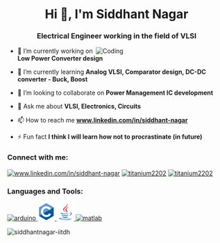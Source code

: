 <h1 align="center">Hi 👋, I'm Siddhant Nagar</h1>
<h3 align="center">Electrical Engineer working in the field of VLSI</h3>

<img align="right" alt="Coding" width="300" src="https://i.pinimg.com/originals/ef/09/36/ef0936558e58d6bebf73fee2ae895fe3.gif">



- 🔭 I’m currently working on **Low Power Converter design**

- 🌱 I’m currently learning **Analog VLSI, Comparator design, DC-DC converter - Buck, Boost**

- 👯 I’m looking to collaborate on **Power Management IC development**

- 💬 Ask me about **VLSI, Electronics, Circuits**

- 📫 How to reach me **www.linkedin.com/in/siddhant-nagar**

- ⚡ Fun fact **I think I will learn how not to procrastinate (in future)**

<h3 align="left">Connect with me:</h3>
<p align="left">
<a href="https://linkedin.com/in/www.linkedin.com/in/siddhant-nagar" target="blank"><img align="center" src="https://raw.githubusercontent.com/rahuldkjain/github-profile-readme-generator/master/src/images/icons/Social/linked-in-alt.svg" alt="www.linkedin.com/in/siddhant-nagar" height="30" width="40" /></a>
<a href="https://www.codechef.com/users/titanium2202" target="blank"><img align="center" src="https://cdn.jsdelivr.net/npm/simple-icons@3.1.0/icons/codechef.svg" alt="titanium2202" height="30" width="40" /></a>
<a href="https://www.leetcode.com/titanium2202" target="blank"><img align="center" src="https://raw.githubusercontent.com/rahuldkjain/github-profile-readme-generator/master/src/images/icons/Social/leet-code.svg" alt="titanium2202" height="30" width="40" /></a>
</p>

<h3 align="left">Languages and Tools:</h3>
<p align="left"> <a href="https://www.arduino.cc/" target="_blank" rel="noreferrer"> <img src="https://cdn.worldvectorlogo.com/logos/arduino-1.svg" alt="arduino" width="40" height="40"/> </a> <a href="https://www.cprogramming.com/" target="_blank" rel="noreferrer"> <img src="https://raw.githubusercontent.com/devicons/devicon/master/icons/c/c-original.svg" alt="c" width="40" height="40"/> </a> <a href="https://www.java.com" target="_blank" rel="noreferrer"> <img src="https://raw.githubusercontent.com/devicons/devicon/master/icons/java/java-original.svg" alt="java" width="40" height="40"/> </a> <a href="https://www.mathworks.com/" target="_blank" rel="noreferrer"> <img src="https://upload.wikimedia.org/wikipedia/commons/2/21/Matlab_Logo.png" alt="matlab" width="40" height="40"/> </a> </p>

<p><img align="center" src="https://github-readme-stats.vercel.app/api/top-langs?username=siddhantnagar-iitdh&show_icons=true&locale=en&layout=compact" alt="siddhantnagar-iitdh" /></p>
